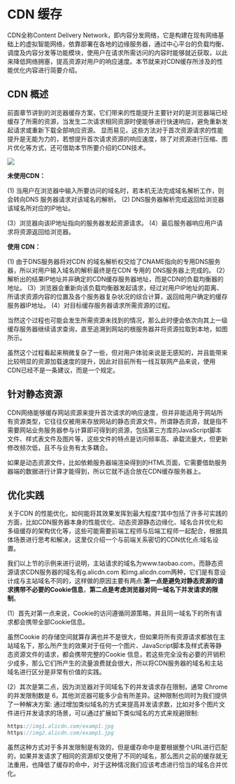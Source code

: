# CDN 缓存

CDN全称Content Delivery Network，即内容分发网络，它是构建在现有网络基础上的虚拟智能网络，依靠部署在各地的边缘服务器，通过中心平台的负载均衡、调度及内容分发等功能模块，使用户在请求所需访问的内容时能够就近获取，以此来降低网络拥塞，提高资源对用户的响应速度。本节就来对CDN缓存所涉及的性能优化内容进行简要介绍。

## CDN 概述

前面章节讲到的浏览器缓存方案，它们带来的性能提升主要针对的是浏览器端已经缓存了所需的资源，当发生二次请求相同资源时便能够进行快速响应，避免重新发起请求或重新下载全部响应资源。
显而易见，这些方法对于首次资源请求的性能提升是无能为力的，若想提升首次请求资源的响应速度，除了对资源进行压缩、图片优化等方式，还可借助本节所要介绍的CDN技术。

![](D:\系统默认\桌面\code\Project\k-blog\docs\public\性能优化\2023-03-10-10-55-39-image.png)

**未使用CDN：**

(1)  当用户在浏览器中输入所要访问的域名时，若本机无法完成域名解析工作，则会转向DNS 服务器请求对该域名的解析。
(2)  DNS服务器解析完成返回给浏览器该域名所对应的IP地址。

(3）浏览器向该IP地址指向的服务器发起资源请求。
(4）最后服务器响应用户请求将资源返回给浏览器。

**使用 CDN：**

(1)   由于DNS服务器将对CDN 的域名解析权交给了CNAME指向的专用DNS服务器，所以对用户输入域名的解析最终是在CDN 专用的 DNS服务器上完成的。
(2）解析出的结果IP地址并非确定的CDN缓存服务器地址，而是CDN的负载均衡器的地址。
(3）浏览器会重新向该负载均衡器发起请求，经过对用户IP地址的距离、所请求资源内容的位置及各个服务器复杂状况的综合计算，返回给用户确定的缓存服务器IP地址。
(4）对目标缓存服务器请求所需资源的过程。

当然这个过程也可能会发生所需资源未找到的情况，那么此时便会依次向其上一级缓存服务器继续请求查询，直至追溯到网站的根服务器并将资源拉取到本地，如图所示。

虽然这个过程看起来稍微复杂了一些，但对用户体验来说是无感知的，并且能带来比较明显的资源加载速度的提升，因此对目前所有一线互联网产品来说，使用CDN已经不是一条建议，而是一个规定。

## 针对静态资源

CDN网络能够缓存网站资源来提升首次请求的响应速度，但并非能适用于网站所有资源类型，它往往仅被用来存放网站的静态资源文件。所谓静态资源，就是指不需要网站业务服务器参与计算即可得到的资源，包括第三方库的JavaScript脚本文件、样式表文件及图片等，这些文件的特点是访问频率高、承载流量大，但更新修改频次低，且不与业务有太多耦合。

如果是动态资源文件，比如依赖服务器端渲染得到的HTML页面，它需要借助服务器端的数据进行计算才能得到，所以它就不适合放在CDN缓存服务器上。

## 优化实践

关于CDN 的性能优化，如何能将其效果发挥到最大程度?其中包括了许多可实践的方面，比如CDN服务器本身的性能优化、动态资源静态边缘化、域名合并优化和多级缓存的架构优化等，这些可能需要前端工程师与后端工程师一起配合，根据具体场景进行思考和解决，这里仅介绍一个与前端关系密切的CDN优化点:域名设置。

我们以上节的示例来进行说明，主站请求的域名为www.taobao.com，而静态资源请求CDN服务器的域名有g.alicdn.com 和img.alicdn.com两种，它们是有意设计成与主站域名不同的，这样做的原因主要有两点:**第一点是避免对静态资源的请求携带不必要的Cookie信息**，**第二点是考虑浏览器对同一域名下并发请求的限制**。

(1）首先对第一点来说，Cookie的访问遵循同源策略，并且同一域名下的所有请求都会携带全部Cookie信息。

虽然Cookie 的存储空间就算存满也并不是很大，但如果将所有资源请求都放在主站域名下，那么所产生的效果对于任何一个图片、JavaScript脚本及样式表等静态资源文件的请求，都会携带完整的Cookie 信息，若这些完全没有必要的开销积少成多，那么它们所产生的流量浪费就会很大，所以将CDN服务器的域名和主站域名进行区分是非常有价值的实践。

(2）其次是第二点，因为浏览器对于同域名下的并发请求存在限制，通常 Chrome 的并发限制数是 6，其他浏览器可能多少会有所差异。这种限制也同时为我们提供了一种解决方案: 通过增加类似域名的方式来提高并发请求数，比如对多个图片文件进行并发请求的场景，可以通过扩展如下类似域名的方式来规避限制:

```js
https://img1.alicdn.com/examp1.jpg
https://img2.alicdn.com/examp1.jpg
```

虽然这种方式对于多并发限制是有效的，但是缓存命中是要根据整个URL进行匹配的，如果并发请求了相同的资源却又使用了不同的域名，那么图片之前的缓存就无法重用，也降低了缓存的命中，对于这种情况我们应该考虑进行恰当的域名合并优化。
